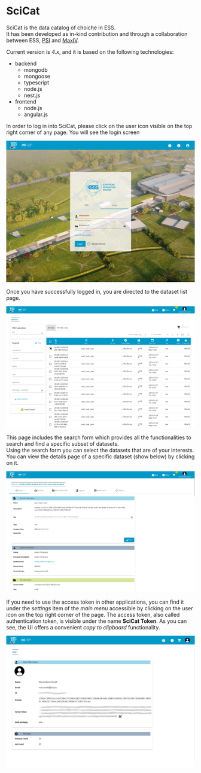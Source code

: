 # SciCat

SciCat is the data catalog of choiche in ESS.  
It has been developed as in-kind contribution and through a collaboration between ESS, [PSI](https://www.psi.ch/en) and [MaxIV](https://www.maxiv.lu.se/).  

Current version is _4.x_, and it is based on the following technologies:
- backend
  - mongodb
  - mongoose
  - typescript
  - node.js
  - nest.js
- frontend
  - node.js
  - angular.js

In order to log in into SciCat, please click on the user icon visible on the top right corner of any page. You will see the login screen

![SciCat Datasets List](scicat_login.png)

Once you have successfully logged in, you are directed to the dataset list page.  
  
![SciCat Datasets List](scicat_datasets_list.png)

This page includes the search form which provides all the functionalities to search and find a specific subset of datasets.  
Using the search form you can select the datasets that are of your interests. You can view the details page of a specific dataset (show below) by clicking on it.

![SciCat Dataset List](scicat_dataset_details.png)

If you need to use the access token in other applications, you can find it under the _settings_ item of the _main menu_ accessible by clicking on the user icon on the top right corner of the page. 
The access token, also called authentication token, is visible under the name __SciCat Token__. As you can see, the UI offers a convenient _copy to clipboard_ functionality.

![SciCat User Settings](scicat_user_settings.png)
